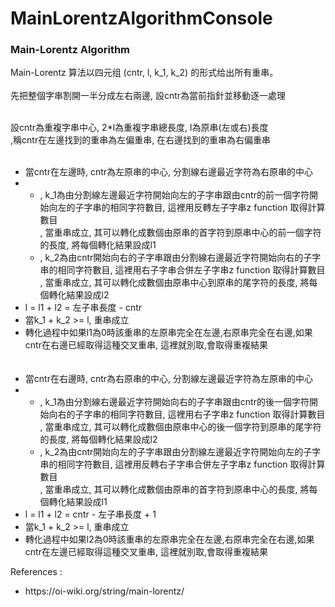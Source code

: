 # MainLorentzAlgorithmConsole

<h3>Main-Lorentz Algorithm</h3>

<p>

Main-Lorentz 算法以四元组 (cntr, l, k_1, k_2) 的形式给出所有重串。
<br><br>先把整個字串割開一半分成左右兩邊, 設cntr為當前指針並移動逐一處理
<br><br><div>設cntr為重複字串中心, 2*l為重複字串總長度, l為原串(左或右)長度
<br>,稱cntr在左邊找到的重串為左偏重串, 在右邊找到的重串為右偏重串</div>
<br>
<ul>
<li><div>當cntr在左邊時, cntr為左原串的中心, 分割線右邊最近字符為右原串的中心</div></li>
<li><ul>
<li>, k_1為由分割線左邊最近字符開始向左的子字串跟由cntr的前一個字符開始向左的子字串的相同字符數目, 這裡用反轉左子字串z function 取得計算數目
<br>, 當重串成立, 其可以轉化成數個由原串的首字符到原串中心的前一個字符的長度, 將每個轉化結果設成l1</li>
<li>, k_2為由cntr開始向右的子字串跟由分割線右邊最近字符開始向右的子字串的相同字符數目, 這裡用右子字串合併左子字串z function 取得計算數目
<br>, 當重串成立, 其可以轉化成數個由原串中心到原串的尾字符的長度, 將每個轉化結果設成l2</li>
</ul></li>
<li>l = l1 + l2 = 左子串長度 - cntr</li>
<li>當k_1 + k_2 >= l, 重串成立</li>
<li>轉化過程中如果l1為0時該重串的左原串完全在左邊,右原串完全在右邊,如果cntr在右邊已經取得這種交叉重串, 這裡就別取,會取得重複結果</li>
<br><br>
<li><div>當cntr在右邊時, cntr為右原串的中心, 分割線左邊最近字符為左原串的中心</div></li>
<li><ul>
<li>, k_1為由分割線右邊最近字符開始向右的子字串跟由cntr的後一個字符開始向右的子字串的相同字符數目, 這裡用右子字串z function 取得計算數目
<br>, 當重串成立, 其可以轉化成數個由原串中心的後一個字符到原串的尾字符的長度, 將每個轉化結果設成l2</li>
<li>, k_2為由cntr開始向左的子字串跟由分割線左邊最近字符開始向左的子字串的相同字符數目, 這裡用反轉右子字串合併左子字串z function 取得計算數目
<br>, 當重串成立, 其可以轉化成數個由原串的首字符到原串中心的長度, 將每個轉化結果設成l1</li>
</ul></li>
<li>l = l1 + l2 = cntr - 左子串長度 + 1</li>
<li>當k_1 + k_2 >= l, 重串成立</li>
<li>轉化過程中如果l2為0時該重串的左原串完全在左邊,右原串完全在右邊,如果cntr在左邊已經取得這種交叉重串, 這裡就別取,會取得重複結果</li>
</ul>

<div>References : </div>
<ul>
<li>https://oi-wiki.org/string/main-lorentz/</li>
</ul>
</p>
